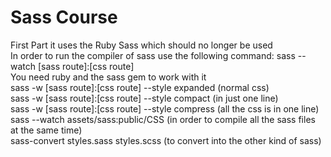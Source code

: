 # Sass Course
First Part it uses the Ruby Sass which should no longer be used <br>
In order to run the compiler of sass use the following command: sass --watch [sass route]:[css route] <br>
You need ruby and the sass gem to work with it <br>
sass -w [sass route]:[css route] --style expanded (normal css) <br>
sass -w [sass route]:[css route] --style compact (in just one line)<br>
sass -w [sass route]:[css route] --style compress (all the css is in one line)<br>
sass --watch assets/sass:public/CSS (in order to compile all the sass files at the same time)<br>
sass-convert styles.sass styles.scss (to convert into the other kind of sass)<br>
